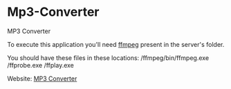 # Mp3-Converter
MP3 Converter

To execute this application you'll need [ffmpeg](https://ffmpeg.zeranoe.com/builds/win64/static/ffmpeg-4.1.3-win64-static.zip) present in the server's folder.

You should have these files in these locations:
/ffmpeg/bin/ffmpeg.exe
           /ffprobe.exe
           /ffplay.exe

Website: [MP3 Converter](#)
